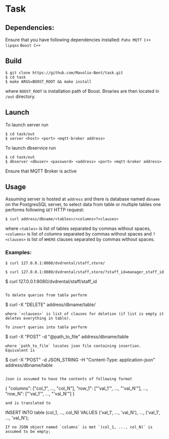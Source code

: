 # Task

## Dependencies:

Ensure that you have following dependencies installed:
`Paho MQTT C++`
`lipqxx`
`Boost C++`

## Build

```
$ git clone https://github.com/Mavolio-Bent/task.git
$ cd task
$ make ARGS=BOOST_ROOT && make install
```
where `BOOST_ROOT` is installation path of Boost. Binaries are then located in `/out` directory.

## Launch
To launch server run
```
$ cd task/out
$ server <host> <port> <mqtt-broker address>
```
To launch dbservice run
```
$ cd task/out
$ dbserver <dbuser> <password> <address> <port> <mqtt-broker address>
```
Ensure that MQTT Broker is active

## Usage
Assuming server is hosted at `address` and there is database named `dbname` on the PostgresSQL server, to select data from table or multiple tables one performs following `GET` HTTP request:
```
$ curl address/dbname/<tables>/<columns>?<clauses>
```
where `<tables>` is list of tables separated by commas without spaces, `<columns>` is list of columns separated by commas without spaces and `?<clauses>` is list of `WHERE` clauses separated by commas without spaces.

### Examples:
```
$ curl 127.0.0.1:8080/dvdrental/staff,store/
```
```
$ curl 127.0.0.1:8080/dvdrental/staff,store/?staff_id=manager_staff_id
```
$ curl 127.0.0.1:8080/dvdrental/staff/staff_id
```

To delete queries from table perform 
```
$ curl -X "DELETE" address/dbname/table/<clauses>
```
where `<clauses>` is list of clauses for deletion (if list is empty it deletes everything in table).

To insert queries into table perform 
``` 
$ curl -X "POST" -d "@path_to_file" address/dbname/table
```
where `path_to_file` locates json file containing insertion.
Equivalent is
````
$ curl -X "POST" -d JSON_STRING  -H "Content-Type: application-json" address/dbname/table
```

Json is assumed to have the contents of following format
```
{
    "columns": ["col_1", ..., "col_N"],
    "row_1": ["'val_1'", ..., "'val_N'"],
    ...,
    "row_N": ["'val_1'", ..., "'val_N'"]
}
```
and is translated to
```
INSERT INTO table (col_1, ..., col_N) VALUES
    ('val_1', ..., 'val_N'),
    ...,
    ('val_1', ..., 'val_N');
```
If no JSON object named `columns` is met `(col_1, ..., col_N)` is assumed to be empty;    




